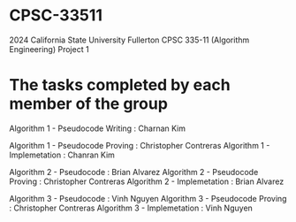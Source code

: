 # CPSC-33511
2024 California State University Fullerton CPSC 335-11 (Algorithm Engineering) Project 1

# The tasks completed by each member of the group
Algorithm 1 - Pseudocode Writing : Charnan Kim <p>
Algorithm 1 - Pseudocode Proving : Christopher Contreras
Algorithm 1 - Implemetation : Chanran Kim 

Algorithm 2 - Pseudocode : Brian Alvarez
Algorithm 2 - Pseudocode Proving : Christopher Contreras
Algorithm 2 - Implemetation : Brian Alvarez

Algorithm 3 - Pseudocode : Vinh Nguyen
Algorithm 3 - Pseudocode Proving : Christopher Contreras
Algorithm 3 - Implemetation : Vinh Nguyen
